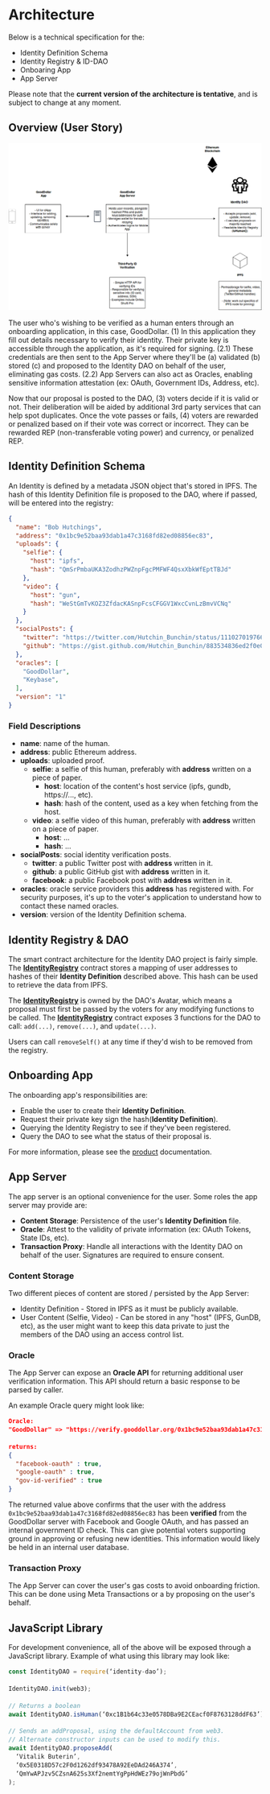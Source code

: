 # Architecture
Below is a technical specification for the:
* Identity Definition Schema
* Identity Registry & ID-DAO
* Onboaring App
* App Server

Please note that the **current version of the architecture is tentative**, and is subject to change at any moment.

## Overview (User Story)
![](./img/out/Architecture_Overview.png)  

The user who's wishing to be verified as a human enters through an onboarding application, in this case, GoodDollar. (1) In this application they fill out details necessary to verify their identity. Their private key is accessible through the application, as it's required for signing. (2.1) These credentials are then sent to the App Server where they'll be (a) validated (b) stored (c) and proposed to the Identity DAO on behalf of the user, eliminating gas costs. (2.2) App Servers can also act as Oracles, enabling sensitive information attestation (ex: OAuth, Government IDs, Address, etc).  

Now that our proposal is posted to the DAO, (3) voters decide if it is valid or not. Their deliberation will be aided by additional 3rd party services that can help spot duplicates. Once the vote passes or fails, (4) voters are rewarded or penalized based on if their vote was correct or incorrect. They can be rewarded REP (non-transferable voting power) and currency, or penalized REP.  

## Identity Definition Schema
An Identity is defined by a metadata JSON object that's stored in IPFS. The hash of this Identity Definition file is proposed to the DAO, where if passed, will be entered into the registry:
```JSON
{
  "name": "Bob Hutchings",
  "address": "0x1bc9e52baa93dab1a47c3168fd82ed08856ec83",
  "uploads": {
    "selfie": {
      "host": "ipfs",
      "hash": "QmSrPmbaUKA3ZodhzPWZnpFgcPMFWF4QsxXbkWfEptTBJd"
    },
    "video": {
      "host": "gun",
      "hash": "WeStGmTvKOZ3ZfdacKASnpFcsCFGGV1WxcCvnLzBmvVCNq"
    }
  },
  "socialPosts": {
    "twitter": "https://twitter.com/Hutchin_Bunchin/status/1110270197665951744",
    "github": "https://gist.github.com/Hutchin_Bunchin/883534836ed2f0e0ffc700b96bd092cd"
  },
  "oracles": [
    "GoodDollar",
    "Keybase",
  ],
  "version": "1"
}
```

### Field Descriptions
* **name**: name of the human.  
* **address**: public Ethereum address.  
* **uploads**: uploaded proof.  
  * **selfie**: a selfie of this human, preferably with **address** written on a piece of paper.  
    * **host**: location of the content's host service (ipfs, gundb, https://..., etc).  
    * **hash**: hash of the content, used as a key when fetching from the host.  
  * **video**: a selfie video of this human, preferably with **address** written on a piece of paper.  
    * **host**: ...  
    * **hash**: ...  
* **socialPosts**: social identity verification posts.  
  * **twitter**: a public Twitter post with **address** written in it.  
  * **github**: a public GitHub gist with **address** written in it.  
  * **facebook**: a public Facebook post with **address** written in it.  
* **oracles**: oracle service providers this **address** has registered with. For security purposes, it's up to the voter's application to understand how to contact these named oracles.  
* **version**: version of the Identity Definition schema.  

## Identity Registry & DAO
The smart contract architecture for the Identity DAO project is fairly simple. The [**IdentityRegistry**](../contracts/IdentityRegistry.sol) contract stores a mapping of user addresses to hashes of their **Identity Definition** described above. This hash can be used to retrieve the data from IPFS.  

The [**IdentityRegistry**](../contracts/IdentityRegistry.sol) is owned by the DAO's Avatar, which means a proposal must first be passed by the voters for any modifying functions to be called. The [**IdentityRegistry**](../contracts/IdentityRegistry.sol) contract exposes 3 functions for the DAO to call: `add(...)`, `remove(...)`, and `update(...)`.

Users can call `removeSelf()` at any time if they'd wish to be removed from the registry.

## Onboarding App
The onboarding app's responsibilities are:
* Enable the user to create their **Identity Definition**.  
* Request their private key sign the hash(**Identity Definition**).
* Querying the Identity Registry to see if they've been registered.
* Query the DAO to see what the status of their proposal is.

For more information, please see the [product](./product.md) documentation.  

## App Server
The app server is an optional convenience for the user. Some roles the app server may provide are:
* **Content Storage**: Persistence of the user's **Identity Definition** file.
* **Oracle**: Attest to the validity of private information (ex: OAuth Tokens, State IDs, etc).  
* **Transaction Proxy**: Handle all interactions with the Identity DAO on behalf of the user. Signatures are required to ensure consent.  

### Content Storage
Two different pieces of content are stored / persisted by the App Server:
* Identity Definition - Stored in IPFS as it must be publicly available.
* User Content (Selfie, Video) - Can be stored in any "host" (IPFS, GunDB, etc), as the user might want to keep this data private to just the members of the DAO using an access control list.  

### Oracle
The App Server can expose an **Oracle API** for returning additional user verification information. This API should return a basic response to be parsed by caller.  

An example Oracle query might look like:
```JSON
Oracle:
"GoodDollar" => "https://verify.gooddollar.org/0x1bc9e52baa93dab1a47c3168fd82ed08856ec83"

returns:
{
  "facebook-oauth" : true,
  "google-oauth" : true,
  "gov-id-verified" : true
}
```

The returned value above confirms that the user with the address `0x1bc9e52baa93dab1a47c3168fd82ed08856ec83` has been **verified** from the GoodDollar server with Facebook and Google OAuth, and has passed an internal government ID check. This can give potential voters supporting ground in approving or refusing new identities. This information would likely be held in an internal user database.

### Transaction Proxy
The App Server can cover the user's gas costs to avoid onboarding friction. This can be done using Meta Transactions or a by proposing on the user's behalf.

## JavaScript Library
For development convenience, all of the above will be exposed through a JavaScript library. Example of what using this library may look like:

```javascript
const IdentityDAO = require(‘identity-dao’);

IdentityDAO.init(web3);

// Returns a boolean
await IdentityDAO.isHuman(‘0xc1B1b64c33e0578DBa9E2CEacf0F8763128ddF63’);

// Sends an addProposal, using the defaultAccount from web3.
// Alternate constructor inputs can be used to modify this.
await IdentityDAO.proposeAdd(
  ‘Vitalik Buterin’,
  ‘0x5E0318D57c2F0d1262df93478A92EeDAd246A374’,
  ‘QmYwAPJzv5CZsnA625s3Xf2nemtYgPpHdWEz79ojWnPbdG’
);
```
